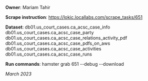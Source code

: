 **Owner**: Mariam Tahir

**Scrape instruction**: https://lokic.locallabs.com/scrape_tasks/651

**Dataset**: db01.us_court_cases.ca_acsc_case_info
            db01.us_court_cases.ca_acsc_case_party
            db01.us_court_cases.ca_acsc_case_relations_activity_pdf
            db01.us_court_cases.ca_acsc_case_pdfs_on_aws
            db01.us_court_cases.ca_acsc_case_activities
            db01.us_court_cases.ca_acsc_case_runs

**Run commands**: hamster grab 651 --debug --download

_March 2023_
